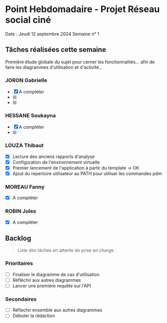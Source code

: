 # Point Hebdomadaire - Projet Réseau social ciné 

Date : Jeudi 12 septembre 2024
Semaine n° 1

## Tâches réalisées cette semaine
Première étude globale du sujet pour cerner les fonctionnalités... afin de faire les diagrammes d'utilisation et d'activité...

### JORON Gabrielle

- [x] A compléter
- [x] 
- [x] 

### HESSANE Soukayna

- [x] A compléter
- [x] 


### LOUZA Thibaut

- [x] Lecture des anciens rapports d'analyse
- [x] Configuration de l'environnement virtuelle
- [x] Premier lancement de l'application à partir du template -> OK
- [x] Ajout du repertoire utilisateur au PATH pour utiliser les commandes pdm

### MOREAU Fanny

- [x] A compléter


### ROBIN Jules

- [x] A compléter


## Backlog

> Liste des tâches en attente de prise en charge.

### Prioritaires

- [ ] Finaliser le diagramme de cas d'utilisation
- [ ] Réfléchir aux autres diagrammes
- [ ] Lancer une première requête sur l'API

### Secondaires

- [ ] Réflechir ensemble aux autres diagrammes
- [ ] Débuter la rédaction